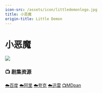 ```yaml
---
icon-src: /assets/icon/littledemonlogo.jpg
title: 小恶魔
origin-title: Little Demon
---
```

# 小恶魔

![](/assets/image/LittleDemonHulu.jpg)

### 📺 剧集资源

[☁️百度](https://pan.baidu.com/s/1C0CWxKbTLvU-wA-_urqEGg?pwd=r27d) [☁️阿里](https://www.alipan.com/s/5tBMGiMgUKG) [☁️夸克](https://pan.quark.cn/s/35458cbb5e8e) [☁️迅雷](https://pan.xunlei.com/s/VO9iiTIX2KEA2i6cYaCUJekLA1?pwd=cdty#) [📺MDpan](https://pan.mdsub.top/%E5%B0%8F%E6%81%B6%E9%AD%94)